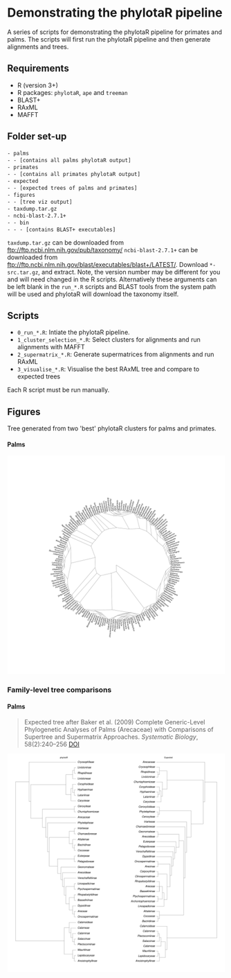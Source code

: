 # Demonstrating the phylotaR pipeline
A series of scripts for demonstrating the phylotaR pipeline for primates and palms. The scripts will first run the phylotaR pipeline and then generate alignments and trees.

## Requirements
- R (version 3+)
- R packages: `phylotaR`, `ape` and `treeman`
- BLAST+
- RAxML
- MAFFT

## Folder set-up
```
- palms
- - [contains all palms phylotaR output]
- primates
- - [contains all primates phylotaR output]
- expected
- - [expected trees of palms and primates]
- figures
- - [tree viz output]
- taxdump.tar.gz
- ncbi-blast-2.7.1+
- - bin
- - - [contains BLAST+ executables]
```

`taxdump.tar.gz` can be downloaded from ftp://ftp.ncbi.nlm.nih.gov/pub/taxonomy/
`ncbi-blast-2.7.1+` can be downloaded from ftp://ftp.ncbi.nlm.nih.gov/blast/executables/blast+/LATEST/. Download `*-src.tar.gz`, and extract. Note, the version number may be different for you and will need changed in the R scripts. Alternatively these arguments can be left blank in the `run_*.R` scripts and BLAST tools from the system path will be used and phylotaR will download the taxonomy itself.

## Scripts
- `0_run_*.R`: Intiate the phylotaR pipeline.
- `1_cluster_selection_*.R`: Select clusters for alignments and run alignments with MAFFT
- `2_supermatrix_*.R`: Generate supermatrices from alignments and run RAxML
- `3_visualise_*.R`: Visualise the best RAxML tree and compare to expected trees

Each R script must be run manually.

## Figures

Tree generated from two 'best' phylotaR clusters for palms and primates.

#### Palms

![Palms](https://raw.githubusercontent.com/AntonelliLab/phylotaR_demo/master/figures/palms.png)


### Family-level tree comparisons

#### Palms

> Expected tree after Baker et al. (2009) Complete Generic-Level Phylogenetic Analyses of Palms (Arecaceae) with Comparisons of Supertree and Supermatrix Approaches. *Systematic Biology*, 58(2):240–256 [DOI](https://doi.org/10.1093/sysbio/syp021)

![Palms](https://raw.githubusercontent.com/AntonelliLab/phylotaR_demo/master/figures/palms_coplot.png)

